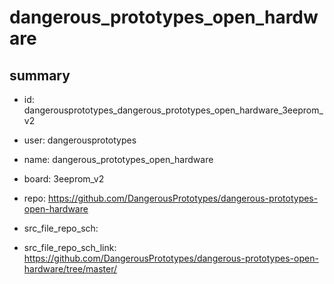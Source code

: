 # dangerous_prototypes_open_hardware
 
## summary 
* id: dangerousprototypes_dangerous_prototypes_open_hardware_3eeprom_v2
* user: dangerousprototypes
* name: dangerous_prototypes_open_hardware
* board: 3eeprom_v2
* repo: https://github.com/DangerousPrototypes/dangerous-prototypes-open-hardware



* src_file_repo_sch: 
* src_file_repo_sch_link: https://github.com/DangerousPrototypes/dangerous-prototypes-open-hardware/tree/master/







